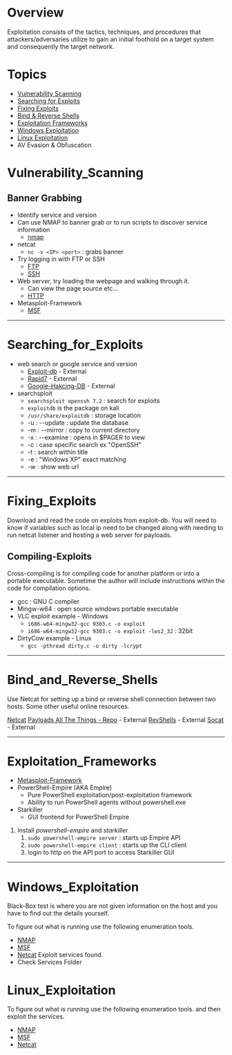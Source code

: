 # Overview
Exploitation consists of the tactics, techniques, and procedures that attackers/adversaries utilize to gain an initial foothold on a target system and consequently the target network.

# Topics
- [Vulnerability Scanning](#Vulnerability_Scanning)
- [Searching for Exploits](#Searching_for_Exploits)
- [Fixing Exploits](#Fixing_Exploits)
- [Bind & Reverse Shells](#Bind_and_Reverse_Shells)
- [Exploitation Frameworks](#Exploitation_Frameworks)
- [Windows Exploitation](#Windows_Exploitation)
- [Linux Exploitation](#Linux_Exploitation)
- AV Evasion & Obfuscation

# Vulnerability_Scanning
## Banner Grabbing
- Identify service and version
- Can use NMAP to banner grab or to run scripts to discover service information
	- [nmap](../../Tools/NMAP.md)
- netcat
	- `nc -v <IP> <port>` : grabs banner
- Try logging in with FTP or SSH
	- [FTP](../../Services/FTP.md)
	- [SSH](../../Services/SSH.md)
- Web server, try loading the webpage and walking through it.
	- Can view the page source etc...
	- [HTTP](../../Services/HTTP.md)
- Metasploit-Framework
	- [MSF](../../Tools/MSF.md)

---

# Searching_for_Exploits
- web search or google service and version
	- [Exploit-db](https://www.exploit-db.com) - External
	- [Rapid7](https://www.rapid7.com/db/) - External
	- [Google-Hakcing-DB](https://www.exploit-db.com/google-hacking-database) - External
- searchsploit
	- `searchsploit openssh 7.2` : search for exploits
	- `exploitdb` is the package on kali
	- `/usr/share/exploitdb` : storage location
	- -u : --update : update the database
	- -m : --mirror : copy to current directory
	- -x : --examine : opens in $PAGER to view
	- -c : case specific search ex "OpenSSH"
	- -t : search within title
	- -e : "Windows XP" exact matching
	- -w : show web url

---

# Fixing_Exploits
Download and read the code on exploits from exploit-db. You will need to know if variables such as local ip need to be changed along with needing to run netcat listener and hosting a web server for payloads.
## Compiling-Exploits
Cross-compiling is for compiling code for another platform or into a portable executable. Sometime the author will include instructions within the code for compilation options.
- gcc : GNU C compiler
- Mingw-w64 : open source windows portable executable
- VLC exploit example - Windows
	- `i686-w64-mingw32-gcc 9303.c -o exploit`
	- `i686-w64-mingw32-gcc 9303.c -o exploit -lws2_32` : 32bit
- DirtyCow example - Linux
	- `gcc -pthread dirty.c -o dirty -lcrypt` 

---

# Bind_and_Reverse_Shells
Use Netcat for setting up a bind or reverse shell connection between two hosts. Some other useful online resources.

[Netcat](../../Tools/Netcat.md)
[Payloads All The Things - Repo](https://github.com/swisskyrepo/PayloadsAllTheThings) - External
[RevShells](https://www.revshells.com/) - External
[Socat](https://linux.die.net/man/1/socat) - External

---

# Exploitation_Frameworks
- [Metasploit-Framework](../../Tools/MSF.md)
- PowerShell-Empire (AKA Empire)
	- Pure PowerShell exploitation/post-exploitation framework
	- Ability to run PowerShell agents without powershell.exe
- Starkiller
	- GUI frontend for PowerShell Empire

1. Install *powershell-empire* and *starkiller*
	1. `sudo powershell-empire server` : starts up Empire API
	2. `sudo powershell-empire client` : starts up the CLI client
	3. login to http on the API port to access Starkiller GUI

---

# Windows_Exploitation
Black-Box test is where you are not given information on the host and you have to find out the details yourself. 

To figure out what is running use the following enumeration tools.
- [NMAP](../../Tools/NMAP.md)
- [MSF](../../Tools/MSF.md)
- [Netcat](../../Tools/Netcat.md)
Exploit services found.
- Check Services Folder

# Linux_Exploitation
To figure out what is running use the following enumeration tools. and then exploit the services.
- [NMAP](../../Tools/NMAP.md)
- [MSF](../../Tools/MSF.md)
- [Netcat](../../Tools/Netcat.md)

